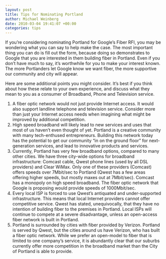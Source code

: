 ```yaml
---
layout: post
title: Tips for Nominating Portland
author: Michael Weinberg
date: 2010-03-04 19:41:07 +00:00
categories: tips
---
```

If you’re considering nominating Portland for Google’s Fiber RFI, you may be wondering what you can say to help make the case. The most important thing you can do is fill out the form, because doing so demonstrates to Google that you are interested in them building fiber in Portland. Even if you don’t have much to say, it’s worthwhile for you to make your interest known. The more Portlanders let Google know we want fiber, the more supportive our community and city will appear.

Here are some additional points you might consider. It’s best if you think about how these relate to your own experience, and discuss what they mean to you as a consumer of Broadband, Phone and Television service.

1. A fiber optic network would not just provide Internet access. It would also support landline telephone and television service. Consider more than just your Internet access needs when imagining what might be improved by additional competition.
2. High speed broadband will likely lead to new services and uses that most of us haven’t even thought of yet. Portland is a creative community with many tech-enthused entrepreneurs. Building this network today has the potential to get our community “in on the ground floor” for next-generation services, and lead to innovative products and services.
3. Currently, Portland has very few broadband options, compared to many other cities. We have three city-wide options for broadband infrastructure: Comcast cable, Qwest phone lines (used by all DSL providers) and Clear WiMax. Only one of these providers (Comcast) offers speeds over 7Mbit/sec to Portland (Qwest has a few areas offering higher speeds, but mostly maxes out at 7Mbit/sec). Comcast has a monopoly on high speed broadband. The fiber optic network that Google is proposing would provide speeds of 1000Mbit/sec.
4. Every local ISP is forced to use Qwest’s antiquated and under-supported infrastructure. This means that local Internet providers cannot offer competitive service. Qwest has stated, unequivocally, that they have no intention of building fiber to the premises in Portland. Local ISPs will continue to compete at a severe disadvantage, unless an open-access fiber network is built in Portland.
5. Portland is surrounded by cities with fiber provided by Verizon. Portland is served by Qwest, but the cities around us have Verizon, who has built a fiber optic network. While we prefer an open-model to fiber that is limited to one company’s service, it is abundantly clear that our suburbs currently offer more competition in the broadband market than the City of Portland is able to provide.
